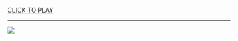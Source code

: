 
<a href="https://premium76.site?title=monster_truck_unblocked_games&ref=13M">CLICK TO PLAY</a></h3>
<hr>

<a href="https://premium76.site?title=monster_truck_unblocked_games&ref=13M"><img src="https://clearcache.store/games.png"></a>


